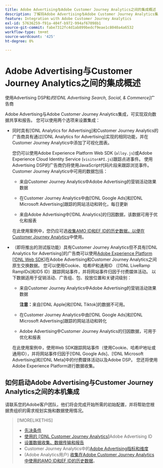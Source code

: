 ```yaml
---
title: Adobe Advertising与Adobe Customer Journey Analytics之间的集成概述
description: 了解将Adobe Advertising与Adobe Customer Journey Analytics集成的选项。
feature: Integration with Adobe Customer Journey Analytics
exl-id: 57636259-f91a-404f-b972-994af67098b1
source-git-commit: fabe7312fc4d1ab899bedcf9eae1c8040a4a6532
workflow-type: tm+mt
source-wordcount: '425'
ht-degree: 0%

---
```


# Adobe Advertising与Customer Journey Analytics之间的集成概述

<!-- title? If I change, change refs throughout -->

使用Advertising DSP和&#x200B;*的[!DNL Advertising Search, Social, & Commerce]*&#x200B;广告商

Adobe Advertising与Adobe Customer Journey Analytics集成，可实现双向数据共享和报告。 您可以使用两个选项来设置集成：

* 同时具有[!DNL Analytics for Advertising]和Customer Journey Analytics的广告商具有通过[!DNL Analytics for Advertising]实现的相同功能，并在Customer Journey Analytics中添加了可视化图表。

  您仍可以使用Adobe Experience Platform Web SDK (`alloy.js`)或Adobe Experience Cloud Identity Service (`visitorAPI.js`)跟踪点进事件。 使用Advertising DSP的广告商仍将使用JavaScript代码片段来跟踪浏览事件。 Customer Journey Analytics中可用的数据包括：

   * 来自Customer Journey Analytics中Adobe Advertising的营销活动效果数据

   * 在Customer Journey Analytics中由[!DNL Google Ads]和[!DNL Microsoft Advertising]跟踪的网站活动和转化，每日更新

   * 来自Adobe Advertising中[!DNL Analytics]的归因数据，该数据可用于优化和报表

  在此使用案例中，您仍应可选[收集AMO ID和EF ID的历史数据，以便在Customer Journey Analytics](/help/integrations/analytics/rvars-to-evars.md)中使用。

<!--
  In this use case, you don't need to perform any extra steps except to optionally [collect historical data for AMO IDs and EF IDs for use in Customer Journey Analytics](/help/integrations/analytics/rvars-to-evars.md).
-->

* （即将推出的测试版功能）具有Customer Journey Analytics但不具有[!DNL Analytics for Advertising]的广告商可以使用[Adobe Experience Platform [!DNL Web SDK]](https://experienceleague.adobe.com/docs/experience-platform/edge/home.html)在Adobe Advertising和Customer Journey Analytics之间原生交换数据。 您可以使用Cookie、哈希IP和通用ID （[!DNL LiveRamp RampIDs]和ID5 ID）跟踪网站事件，并将网站事件归因于付费媒体活动。 以下数据适用于促销活动、广告组、包、投放位置和关键词级别：

   * 来自Customer Journey Analytics中Adobe Advertising的营销活动效果数据

     **注意：**&#x200B;来自[!DNL Apple]和[!DNL Tiktok]的数据不可用。

   * 在Customer Journey Analytics中由[!DNL Google Ads]和[!DNL Microsoft Advertising]跟踪的网站活动和转化

   * Adobe Advertising中Customer Journey Analytics的归因数据，可用于优化和报表

  在此使用案例中，使用Web SDK跟踪网站事件（使用Cookie、哈希IP地址或通用ID），并将网站事件归因于[!DNL Google Ads]、[!DNL Microsoft Advertising]和[!DNL Meta]中的付费媒体活动以及Adobe DSP。 您还将使用Adobe Experience Platform进行数据收集。

## 如何启动Adobe Advertising与Customer Journey Analytics之间的本机集成

请联系您的Adobe客户团队，他们将会完成开始所需的初始配置，并将帮助您根据贵组织的需求规划实施和数据使用情况。

>[!MORELIKETHIS]
>
>* [先决条件](prerequisites.md)
>* [使用的 [!DNL Customer Journey Analytics]](ids.md)Adobe Advertising ID
>* [设置数据收集、数据传输和报告](set-up.md)
>* Customer Journey Analytics中的[Adobe Advertising指标和维度](advertising-data-in-cja.md)
>* (Adobe Analytics用户) [收集在Adobe Customer Journey Analytics中使用的AMO ID和EF ID的历史数据](/help/integrations/analytics/rvars-to-evars.md)。
